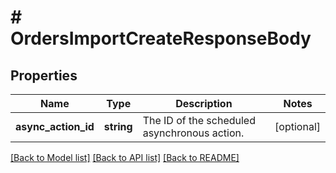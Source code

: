 # # OrdersImportCreateResponseBody

## Properties

Name | Type | Description | Notes
------------ | ------------- | ------------- | -------------
**async_action_id** | **string** | The ID of the scheduled asynchronous action. | [optional]

[[Back to Model list]](../../README.md#models) [[Back to API list]](../../README.md#endpoints) [[Back to README]](../../README.md)
